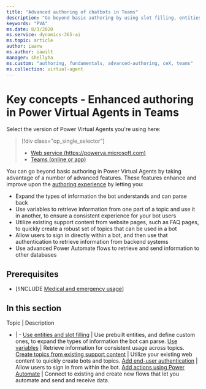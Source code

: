 ```yaml
---
title: "Advanced authoring of chatbots in Teams"
description: "Go beyond basic authoring by using slot filling, entities, variables, sign-in, live hand-off, and Power Automate flows."
keywords: "PVA"
ms.date: 8/3/2020
ms.service: dynamics-365-ai
ms.topic: article
author: iaanw
ms.author: iawilt
manager: shellyha
ms.custom: "authoring, fundamentals, advanced-authoring, ceX, teams"
ms.collection: virtual-agent
---
```



# Key concepts - Enhanced authoring in Power Virtual Agents in Teams

Select the version of Power Virtual Agents you're using here:

> [!div class="op_single_selector"]
> - [Web service (https://powerva.microsoft.com)](../advanced-fundamentals.md)
> - [Teams (online or app)](advanced-fundamentals-teams.md)

You can go beyond basic authoring in Power Virtual Agents by taking advantage of a number of advanced features. These features enhance and improve upon the [authoring experience](authoring-fundamentals-teams.md) by letting you:
- Expand the types of information the bot understands and can parse back
- Use variables to retrieve information from one part of a topic and use it in another, to ensure a consistent experience for your bot users
- Utilize existing support content from website pages, such as FAQ pages, to quickly create a robust set of topics that can be used in a bot
- Allow users to sign in directly within a bot, and then use that authentication to retrieve information from backend systems
- Use advanced Power Automate flows to retrieve and send information to other databases



## Prerequisites

- [!INCLUDE [Medical and emergency usage](includes/pva-usage-limitations-teams.md)]



## In this section

Topic | Description
- | -
[Use entities and slot filling](advanced-entities-slot-filling-teams.md) | Use prebuilt entities, and define custom ones, to expand the types of information the bot can parse.
[Use variables](authoring-variables-teams.md) | Retrieve information for consistent usage across topics.
[Create topics from existing support content](advanced-create-topics-from-web-teams.md) | Utilize your existing web content to quickly create bots and topics.
[Add end-user authentication](advanced-end-user-authentication-teams.md) | Allow users to sign in from within the bot.
[Add actions using Power Automate](advanced-flow-teams.md) | Connect to existing and create new flows that let you automate and send and receive data.
